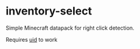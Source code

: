 # inventory-select
Simple Minecraft datapack for right click detection.

Requires [uid](https://www.github.com/RealZorby/uid) to work

